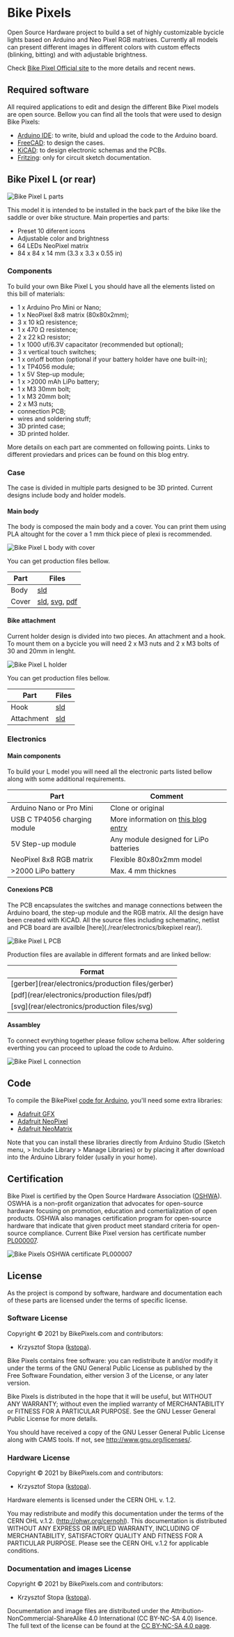 # Bike Pixels

Open Source Hardware project to build a set of highly customizable bycicle lights based on Arduino and Neo Pixel RGB matrixes. Currently all models can present different images in different colors with custom effects (blinking, bitting) and with adjustable brightness.

Check [Bike Pixel Official site](https://bikepixels.com) to the more details and recent news.

## Required software
All required applications to edit and design the different Bike Pixel models are open source. Bellow you can find all the tools that were used to design Bike Pixels:

* [Arduino IDE](https://www.arduino.cc/en/Main/Software): to write, biuld and upload the code to the Arduino board.
* [FreeCAD](https://www.freecadweb.org/wiki/Download): to design the cases.
* [KiCAD](http://kicad.org/download/): to design electronic schemas and the PCBs.
* [Fritzing](https://fritzing.org): only for circuit sketch documentation.


## Bike Pixel L (or rear)

![Bike Pixel L parts](docs/images/bike-pixel-L-pack.png "Bike Pixel L Parts")

This model it is intended to be installed in the back part of the bike like the saddle or over bike structure. Main properties and parts:

* Preset 10 diferent icons
* Adjustable color and brightness
* 64 LEDs NeoPixel matrix
* 84 x 84 x 14 mm (3.3 x 3.3 x 0.55 in)


### Components

To build your own Bike Pixel L you should have all the elements listed on this bill of materials:

* 1 x Arduino Pro Mini or Nano;
* 1 x NeoPixel 8x8 matrix (80x80x2mm);
* 3 x 10 kΩ resistence;
* 1 x 470 Ω resistence;
* 2 x 22 kΩ resistor;
* 1 x 1000 uf/6.3V capacitator (recommended but optional);
* 3 x vertical touch switches;
* 1 x on\off botton (optional if your battery holder have one built-in);
* 1 x TP4056 module;
* 1 x 5V Step-up module;
* 1 x >2000 mAh LiPo battery;
* 1 x M3 30mm bolt;
* 1 x M3 20mm bolt; 
* 2 x M3 nuts;
* connection PCB;
* wires and soldering stuff;
* 3D printed case;
* 3D printed holder.

More details on each part are commented on following points. Links to different proviedars and prices can be found on this blog entry.

### Case

The case is divided in multiple parts designed to be 3D printed. Current designs include body and holder models.

#### Main body

The body is composed the main body and a cover. You can print them using PLA altought for the cover a 1 mm thick piece of plexi is recommended.

![Bike Pixel L body with cover](docs/images/bike-pixel-L-body.png "Bike Pixel L body")

You can get production files bellow.

| Part |                       Files                        |  
|------|----------------------------------------------------|
| Body | [sld](rear/case/body/case_bikepixels_rear.stl)     |
| Cover| [sld](rear/case/cover/case_bikepixels_rear_cover.stl), [svg](rear/case/cover/case_bikepixels_rear_cover.svg), [pdf](rear/case/cover/case_bikepixels_rear_cover.pdf) |


#### Bike attachment 

Current holder design is divided into two pieces. An attachment and a hook. To mount them on a bycicle you will need 2 x M3 nuts and 2 x M3 bolts of 30 and 20mm in lenght.

![Bike Pixel L holder](./docs/images/bike-pixel-L-holder.png "Bike Pixel L holder")

You can get production files bellow.

|  Part      |                           Files                             |
|------------|-------------------------------------------------------------|
| Hook       | [sld](rear/case/holder/holder_base_28mm-holder_hook.stl)    |
| Attachment | [sld](rear/case/holder/holder_base_28mm-holder_attach.stl)  |

### Electronics

#### Main components

To build your L model you will need all the electronic parts listed bellow along with some additional requirements.

|            Part              |              Comment                   |
|------------------------------|----------------------------------------|
| Arduino Nano or Pro Mini     | Clone or original                      |
| USB C TP4056 charging module | More information on [this blog entry](https://bikepixels.com/2019/11/10/how-to-add-a-lipo-battery-in-our-arduino-projects/)   |
| 5V Step-up module            | Any module designed for LiPo batteries |
| NeoPixel 8x8 RGB matrix      | Flexible 80x80x2mm model               |
| >2000 LiPo battery           | Max. 4 mm thicknes                     |

#### Conexions PCB

The PCB encapsulates the switches and manage connections between the Arduino board, the step-up module and the RGB matrix. All the design have been created with KiCAD. All the source files including schematinc, netlist and PCB board are availble [here](./rear/electronics/bikepixel rear/).

![Bike Pixel L PCB](docs/images/bike-pixel-L-pcb.png "Bike Pixel L PCB")

Production files are available in different formats and are linked bellow:

|                         Format                           |
|----------------------------------------------------------|
| [gerber](rear/electronics/production files/gerber)       |
| [pdf](rear/electronics/production files/pdf)             |
| [svg](rear/electronics/production files/svg)             |
 

#### Assambley

To connect evrything together please follow schema bellow. After soldering everthing you can proceed to upload the code to Arduino.

![Bike Pixel L connection](docs/protoboard/bikepixel-L-connection-breadboard_bb.png "BikePixel PCB conection")

## Code 

To compile the BikePixel [code for Arduino](./rear/src/bikepixel_sketch.ino), you'll need some extra libraries:

* [Adafruit GFX](https://github.com/adafruit/Adafruit-GFX-Library)
* [Adafruit NeoPixel](https://github.com/adafruit/Adafruit_NeoPixel)
* [Adafruit NeoMatrix](https://github.com/adafruit/Adafruit_NeoMatrix)

Note that you can install these libraries directly from Arduino Studio (Sketch menu, > Include Library > Manage Libraries) or by placing it after download into the Arduino Library folder (usally in your home).

## Certification

Bike Pixel is certified by the Open Source Hardware Association ([OSHWA](https://en.wikipedia.org/wiki/Open_Source_Hardware_Association)). 
OSWHA is a non-profit organization that advocates for open-source hardware focusing on promotion, education and comertialization of open 
products. OSHWA also manages certification program for open-source hardware that indicate that given product meet standard criteria for 
open-source compliance. Current Bike Pixel version has certificate number [PL000007](https://certification.oshwa.org/pl000007.html).

![Bike Pixels OSHWA certificate PL000007](docs/images/bike-pixel-oshwa-certification-PL00007.png "Bike Pixels OSHWA certificate")

## License

As the project is compond by software, hardware and documentation each of these parts are licensed under the terms of specific license.

### Software License

Copyright © 2021 by BikePixels.com and contributors:

* Krzysztof Stopa ([kstopa](https://github.com/kstopa/)).

Bike Pixels contains free software: you can redistribute it and/or modify it under the terms of the GNU General Public License as published by the Free Software Foundation, either version 3 of the License, or any later version.

Bike Pixels is distributed in the hope that it will be useful, but WITHOUT ANY WARRANTY; without even the implied warranty of MERCHANTABILITY or FITNESS FOR A PARTICULAR PURPOSE. See the GNU Lesser General Public License for more details.

You should have received a copy of the GNU Lesser General Public License along with CAMS tools. If not, see http://www.gnu.org/licenses/.

### Hardware License

Copyright © 2021 by BikePixels.com and contributors:

* Krzysztof Stopa ([kstopa](https://github.com/kstopa/)).

Hardware elements is licensed under the CERN OHL v. 1.2.

You may redistribute and modify this documentation under the terms of the CERN OHL v.1.2. (http://ohwr.org/cernohl). This documentation is distributed WITHOUT ANY EXPRESS OR IMPLIED WARRANTY, INCLUDING OF MERCHANTABILITY, SATISFACTORY QUALITY AND FITNESS FOR A PARTICULAR PURPOSE. Please see the CERN OHL v.1.2 for applicable conditions.

### Documentation and images License

Copyright © 2021 by BikePixels.com and contributors:

* Krzysztof Stopa ([kstopa](https://github.com/kstopa/)).

Documentation and image files are distributed under the Attribution-NonCommercial-ShareAlike 4.0 International (CC BY-NC-SA 4.0) lisence. The full text of the license can be found at the [CC BY-NC-SA 4.0 page](https://creativecommons.org/licenses/by-nc-sa/4.0/legalcode).